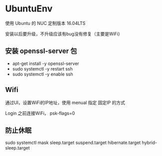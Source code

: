 # UbuntuEnv


使用 Ubuntu 的 NUC 定制版本 16.04LTS

安装以后要升级，不升级应该有bug没有修复（主要是WiFi）


## 安装 openssl-server 包
* apt-get install -y openssl-server
* sudo systemctl -y restart ssh
* sudo systemctl -y enable ssh

## Wifi
通过UI，设置WiFi的IP地址，使用 menual 指定 固定IP 的方式

Login 之前连接WiFi，
psk-flags=0



## 防止休眠
sudo systemctl mask sleep.target suspend.target hibernate.target hybrid-sleep.target



